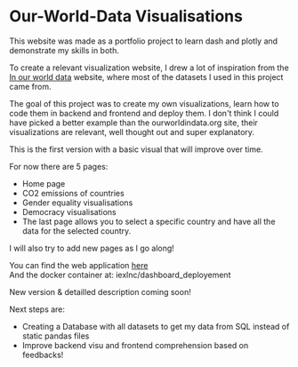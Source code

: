 # Our-World-Data Visualisations

This website was made as a portfolio project to learn dash and plotly and demonstrate my skills in both.

To create a relevant visualization website, I drew a lot of inspiration from the [In our world data](https://ourworldindata.org/) website, where most of the datasets I used in this project came from.

The goal of this project was to create my own visualizations, learn how to code them in backend and frontend and deploy them. 
I don't think I could have picked a better example than the ourworldindata.org site, their visualizations are relevant, well thought out and super explanatory.

This is the first version with a basic visual that will improve over time. 

For now there are 5 pages: 
- Home page
- CO2 emissions of countries
- Gender equality visualisations
- Democracy visualisations
- The last page allows you to select a specific country and have all the data for the selected country.

I will also try to add new pages as I go along!

You can find the web application [here](https://ourworldvisualisation.herokuapp.com/)<br>
And the docker container at: iexlnc/dashboard_deployement

New version & detailled description coming soon!

Next steps are: 
- Creating a Database with all datasets to get my data from SQL instead of static pandas files
- Improve backend visu and frontend comprehension based on feedbacks!
